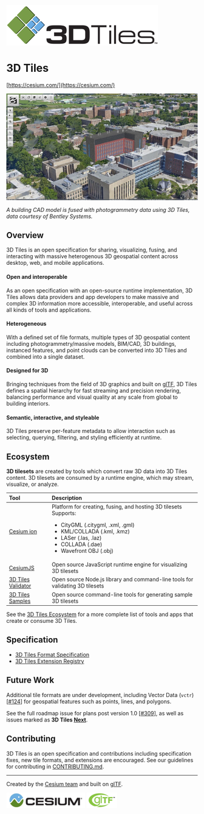 ![](figures/Cesium3DTiles.png)

# 3D Tiles
[https://cesium.com/](https://cesium.com/)

![](figures/photogrammetry-cad-fusion.jpg)

_A building CAD model is fused with photogrammetry data using 3D Tiles, data courtesy of Bentley Systems._

## Overview

3D Tiles is an open specification for sharing, visualizing, fusing, and interacting with massive heterogenous 3D geospatial content across desktop, web, and mobile applications.

#### Open and interoperable

As an open specification with an open-source runtime implementation, 3D Tiles allows data providers and app developers to make massive and complex 3D information more accessible, interoperable, and useful across all kinds of tools and applications.

#### Heterogeneous

With a defined set of file formats, multiple types of 3D geospatial content including photogrammetry/massive models, BIM/CAD, 3D buildings, instanced features, and point clouds can be converted into 3D Tiles and combined into a single dataset.

#### Designed for 3D

Bringing techniques from the field of 3D graphics and built on [glTF](https://github.com/KhronosGroup/glTF), 3D Tiles defines a spatial hierarchy for fast streaming and precision rendering, balancing performance and visual quality at any scale from global to building interiors.

#### Semantic, interactive, and styleable

3D Tiles preserve per-feature metadata to allow interaction such as selecting, querying, filtering, and styling efficiently at runtime.

## Ecosystem

**3D tilesets** are created by tools which convert raw 3D data into 3D Tiles content.
3D tilesets are consumed by a runtime engine, which may stream, visualize, or analyze.

| Tool | Description |
| :--- | :--- |
| [Cesium ion](https://cesium.com/ion/) | Platform for creating, fusing, and hosting 3D tilesets <br/>Supports: <ul><li>CityGML (.citygml, .xml, .gml)</li><li>KML/COLLADA (.kml, .kmz)</li><li>LASer (.las, .laz)</li><li>COLLADA (.dae)</li><li>Wavefront OBJ (.obj)</li></ul> |
| [CesiumJS](http://cesiumjs.org/) | Open source JavaScript runtime engine for visualizing 3D tilesets |
| [3D Tiles Validator](https://github.com/AnalyticalGraphicsInc/3d-tiles-tools/tree/master/validator) | Open source Node.js library and command-line tools for validating 3D tilesets |
| [3D Tiles Samples](https://github.com/AnalyticalGraphicsInc/3d-tiles-tools/tree/master/samples-generator) | Open source command-line tools for generating sample 3D tilesets |

See the [3D Tiles Ecosystem](./ECOSYSTEM.md) for a more complete list of tools and apps that create or consume 3D Tiles.

## Specification

* [3D Tiles Format Specification](./specification/)
* [3D Tiles Extension Registry](./extensions/)

## Future Work

Additional tile formats are under development, including Vector Data (`vctr`) [[#124](https://github.com/AnalyticalGraphicsInc/3d-tiles/tree/3d-tiles-next/TileFormats/VectorData)] for geospatial features such as points, lines, and polygons.

See the full roadmap issue for plans post version 1.0 [[#309](https://github.com/AnalyticalGraphicsInc/3d-tiles/issues/309)], as well as issues marked as **3D Tiles [Next](https://github.com/AnalyticalGraphicsInc/3d-tiles/issues?q=is%3Aissue+is%3Aopen+label%3Anext)**.

## Contributing

3D Tiles is an open specification and contributions including specification fixes, new tile formats, and extensions are encouraged. See our guidelines for contributing in [CONTRIBUTING.md](./CONTRIBUTING.md).

---

Created by the <a href="http://cesiumjs.org/">Cesium team</a> and built on <a href="https://www.khronos.org/gltf">glTF</a>.<br/>

<a href="http://cesiumjs.org/"><img src="figures/cesium.jpg" height="40" /></a> <a href="https://www.khronos.org/gltf"><img src="figures/gltf.png" height="40" /></a>
